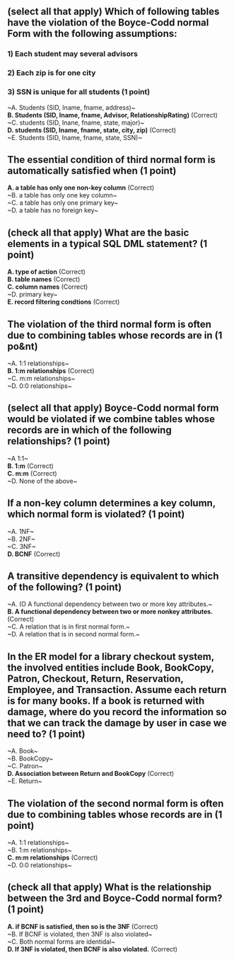 ## (select all that apply) Which of following tables have the violation of the Boyce-Codd normal Form with the following assumptions:
### 1) Each student may several advisors
### 2) Each zip is for one city
### 3) SSN is unique for all students (1 point)
~A. Students (SID, Iname, fname, address)~\
**B. Students (SID, Iname, fname, Advisor, RelationshipRating)** (Correct)\
~C. students (SID, Inane, fname, state, major)~\
**D. students (SID, Iname, fname, state, city, zip)** (Correct)\
~E. Students (SID, Iname, fname, state, SSN)~

## The essential condition of third normal form is automatically satisfied when (1 point)
**A. a table has only one non-key column** (Correct)\
~B. a table has only one key column~\
~C. a table has only one primary key~\
~D. a table has no foreign key~

## (check all that apply) What are the basic elements in a typical SQL DML statement? (1 point)
**A. type of action** (Correct)\
**B. table names** (Correct)\
**C. column names** (Correct)\
~D. primary key~\
**E. record filtering condtions** (Correct)

## The violation of the third normal form is often due to combining tables whose records are in (1 po&nt)
~A. 1:1 relationships~\
**B. 1:m relationships** (Correct)\
~C. m:m relationships~\
~D. 0:0 relationships~

## (select all that apply) Boyce-Codd normal form would be violated if we combine tables whose records are in which of the following relationships? (1 point)
~A 1:1~\
**B. 1:m** (Correct)\
**C. m:m** (Correct)\
~D. None of the above~

## If a non-key column determines a key column, which normal form is violated? (1 point)
~A. 1NF~\
~B. 2NF~\
~C. 3NF~\
**D. BCNF** (Correct)

## A transitive dependency is equivalent to which of the following? (1 point)
~A. (O A functional dependency between two or more key attributes.~\
**B. A functional dependency between two or more nonkey attributes.** (Correct)\
~C. A relation that is in first normal form.~\
~D. A relation that is in second normal form.~

## In the ER model for a library checkout system, the involved entities include Book, BookCopy, Patron, Checkout, Return, Reservation, Employee, and Transaction. Assume each return is for many books. If a book is returned with damage, where do you record the information so that we can track the damage by user in case we need to? (1 point)
~A. Book~\
~B. BookCopy~\
~C. Patron~\
**D. Association between Return and BookCopy** (Correct)\
~E. Return~

## The violation of the second normal form is often due to combining tables whose records are in (1 point)
~A. 1:1 relationships~\
~B. 1:m relationships~\
**C. m:m relationships** (Correct)\
~D. 0:0 relationships~

## (check all that apply) What is the relationship between the 3rd and Boyce-Codd normal form? (1 point)
**A. if BCNF is satisfied, then so is the 3NF** (Correct)\
~B. If BCNF is violated, then 3NF is also violated~\
~C. Both normal forms are identidal~\
**D. If 3NF is violated, then BCNF is also violated.** (Correct)
